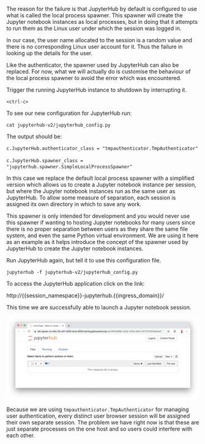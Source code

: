 The reason for the failure is that JupyterHub by default is configured to use what is called the local process spawner. This spawner will create the Jupyter notebook instances as local processes, but in doing that it attempts to run them as the Linux user under which the session was logged in.

In our case, the user name allocated to the session is a random value and there is no corresponding Linux user account for it. Thus the failure in looking up the details for the user.

Like the authenticator, the spawner used by JupyterHub can also be replaced. For now, what we will actually do is customise the behaviour of the local process spawner to avoid the error which was encountered.

Trigger the running JupyterHub instance to shutdown by interrupting it.

```execute
<ctrl-c>
```

To see our new configuration for JupyterHub run:

```execute
cat jupyterhub-v2/jupyterhub_config.py
```

The output should be:

```
c.JupyterHub.authenticator_class = "tmpauthenticator.TmpAuthenticator"

c.JupyterHub.spawner_class = "jupyterhub.spawner.SimpleLocalProcessSpawner"
```

In this case we replace the default local process spawner with a simplified version which allows us to create a Jupyter notebook instance per session, but where the Jupyter notebook instances run as the same user as JupyterHub. To allow some measure of separation, each session is assigned its own directory in which to save any work.

This spawner is only intended for development and you would never use this spawner if wanting to hosting Jupyter notebooks for many users since there is no proper separation between users as they share the same file system, and even the same Python virtual environment. We are using it here as an example as it helps introduce the concept of the spawner used by JupyterHub to create the Jupyter notebook instances.

Run JupyterHub again, but tell it to use this configuration file.

```execute
jupyterhub -f jupyterhub-v2/jupyterhub_config.py
```

To access the JupyterHub application click on the link:

http://{{session_namespace}}-jupyterhub.{{ingress_domain}}/

This time we are successfully able to launch a Jupyter notebook session.

![Jupyter Notebook Session](jupyter-notebook-session.png)

Because we are using ``tmpauthenticator.TmpAuthenticator`` for managing user authentication, every distinct user browser session will be assigned their own separate session. The problem we have right now is that these are just separate processes on the one host and so users could interfere with each other.
